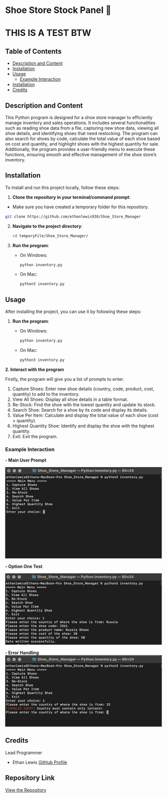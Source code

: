 # Shoe Store Stock Panel 👟
# THIS IS A TEST BTW

## Table of Contents

- [Description and Content](#description-and-content)
- [Installation](#installation)
- [Usage](#usage)
  - [Example Interaction](#example-interaction)
- [Installation](#Repository-Link)
- [Credits](#credits)

## Description and Content

This Python program is designed for a shoe store manager to efficiently manage inventory and sales operations. It includes several functionalities such as reading shoe data from a file, capturing new shoe data, viewing all shoe details, and identifying shoes that need restocking. The program can also search for shoes by code, calculate the total value of each shoe based on cost and quantity, and highlight shoes with the highest quantity for sale. Additionally, the program provides a user-friendly menu to execute these functions, ensuring smooth and effective management of the shoe store’s inventory.

## Installation

To install and run this project locally, follow these steps:

1. **Clone the repository in your terminal/command prompt**:

  - Make sure you have created a temporary folder for this repository.

   ```sh
   git clone https://github.com/ethanlewis938/Shoe_Store_Manager
   ```
2. **Navigate to the project directory**:

   ```sh
   cd temporyFile/Shoe_Store_Manager/
   ```
3. **Run the program**:

   - On Windows:
     ```sh
     python inventory.py
     ```
   - On Mac:
     ```sh
     python3 inventory.py
     ```

## Usage

After installing the project, you can use it by following these steps:

1. **Run the program**:

   - On Windows:
     ```sh
     python inventory.py
     ```
   - On Mac:
     ```sh
     python3 inventory.py
     ```
**2. Interact with the program**

  Firstly, the program will give you a list of prompts to enter.

  1. Capture Shoes: Enter new shoe details (country, code, product, cost, quantity) to add to the inventory.
  2. View All Shoes: Display all shoe details in a table format.
  3. Re-Stock: Find the shoe with the lowest quantity and update its stock.
  4. Search Shoe: Search for a shoe by its code and display its details.
  5. Value Per Item: Calculate and display the total value of each shoe (cost × quantity).
  6. Highest Quantity Shoe: Identify and display the shoe with the highest quantity.
  7. Exit: Exit the program.

### Example Interaction


**- Main User Prompt**

![Program Screenshot](images/menuPrompt.png)
<br>

**- Option One Test**

![Program Screenshot](images/optionOnePrompt.png)
<br>

**- Error Handling**
![Program Screenshot](images/ErrorHandling.png)

## Credits

Lead Programmer

- Ethan Lewis [GitHub Profile](https://github.com/ethanlewis938/)

## Repository Link

[View the Repository](https://github.com/ethanlewis938/Shoe_Store_Manager)
